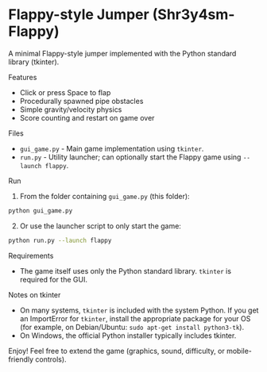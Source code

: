 # Flappy-style Jumper (Shr3y4sm-Flappy)

A minimal Flappy-style jumper implemented with the Python standard library (tkinter).

Features
- Click or press Space to flap
- Procedurally spawned pipe obstacles
- Simple gravity/velocity physics
- Score counting and restart on game over

Files
- `gui_game.py` - Main game implementation using `tkinter`.
- `run.py` - Utility launcher; can optionally start the Flappy game using `--launch flappy`.

Run

1. From the folder containing `gui_game.py` (this folder):

```bash
python gui_game.py
```

2. Or use the launcher script to only start the game:

```bash
python run.py --launch flappy
```

Requirements

- The game itself uses only the Python standard library. `tkinter` is required for the GUI.

Notes on tkinter
- On many systems, `tkinter` is included with the system Python. If you get an ImportError for `tkinter`, install the appropriate package for your OS (for example, on Debian/Ubuntu: `sudo apt-get install python3-tk`).
- On Windows, the official Python installer typically includes tkinter.


Enjoy! Feel free to extend the game (graphics, sound, difficulty, or mobile-friendly controls).
